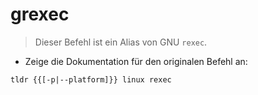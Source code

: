 # grexec

> Dieser Befehl ist ein Alias von GNU `rexec`.

- Zeige die Dokumentation für den originalen Befehl an:

`tldr {{[-p|--platform]}} linux rexec`
